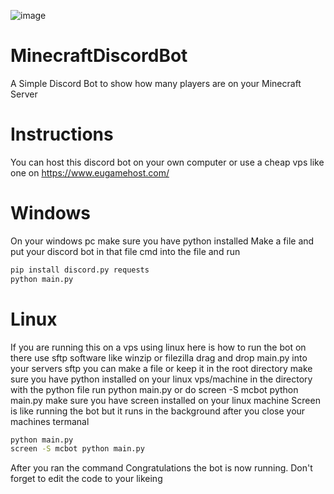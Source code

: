 ![image](https://github.com/user-attachments/assets/76adb78e-8326-4a27-a3fc-ca8bc37a1313)

# MinecraftDiscordBot
A Simple Discord Bot to show how many players are on your Minecraft Server

# Instructions
You can host this discord bot on your own computer or use a cheap vps like one on https://www.eugamehost.com/

# Windows
On your windows pc make sure you have python installed
Make a file and put your discord bot in that file
cmd into the file and run
```bash
pip install discord.py requests
python main.py
```
# Linux
If you are running this on a vps using linux here is how to run the bot on there
use sftp software like winzip or filezilla
drag and drop main.py into your servers sftp you can make a file or keep it in the root directory
make sure you have python installed on your linux vps/machine
in the directory with the python file run python main.py or do screen -S mcbot python main.py make sure you have screen installed on your linux machine
Screen is like running the bot but it runs in the background after you close your machines termanal
```bash
python main.py
screen -S mcbot python main.py
```
After you ran the command Congratulations the bot is now running. Don't forget to edit the code to your likeing
